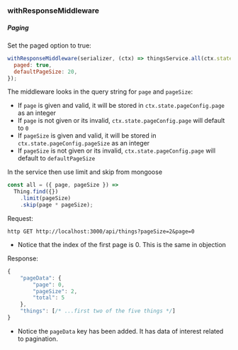 ### withResponseMiddleware

##### Paging

Set the paged option to true:

```js
withResponseMiddleware(serializer, (ctx) => thingsService.all(ctx.state.pageConfig), {
  paged: true,
  defaultPageSize: 20,
});
```

The middleware looks in the query string for `page` and `pageSize`:

- If `page` is given and valid, it will be stored in `ctx.state.pageConfig.page` as an integer
- If `page` is not given or its invalid, `ctx.state.pageConfig.page` will default to `0`
- If `pageSize` is given and valid, it will be stored in `ctx.state.pageConfig.pageSize` as an integer
- If `pageSize` is not given or its invalid, `ctx.state.pageConfig.page` will default to `defaultPageSize`

In the service then use limit and skip from mongoose

```js
const all = ({ page, pageSize }) =>
  Thing.find({})
    .limit(pageSize)
    .skip(page * pageSize);
```

Request:

`http GET http://localhost:3000/api/things?pageSize=2&page=0`

- Notice that the index of the first page is 0. This is the same in objection

Response:

```js
{
    "pageData": {
        "page": 0,
        "pageSize": 2,
        "total": 5
    },
    "things": [/* ...first two of the five things */]
}
```

- Notice the `pageData` key has been added. It has data of interest related to pagination.
